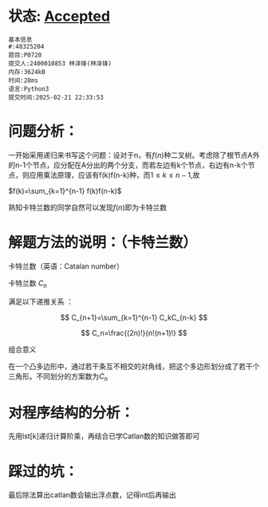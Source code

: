 # 状态: [Accepted](http://dsbpython.openjudge.cn/dspythonbook/solution/48325204/)

```
基本信息
#:48325204
题目:P0720
提交人:2400010853 林泽锋(林泽锋)
内存:3624kB
时间:28ms
语言:Python3
提交时间:2025-02-21 22:33:53
```

# 问题分析：

一开始采用递归来书写这个问题：设对于n，有$f(n)$种二叉树。考虑除了根节点A外的n-1个节点，应分配在A分出的两个分支，而若左边有k个节点，右边有n-k个节点，则应用乘法原理，应该有f(k)f(n-k)种，而$1 \leq k \leq n-1$,故

$f(k)=\sum_{k=1}^{n-1} f(k)f(n-k)$

熟知卡特兰数的同学自然可以发现$f(n)$即为卡特兰数

# 解题方法的说明：（卡特兰数）

卡特兰数（英语：Catalan number）

卡特兰数
$C_n$

满足以下递推关系 ：
 
   $$
   C_{n+1}=\sum_{k=1}^{n-1} C_kC_{n-k}
   $$
   
   $$
   C_n=\frac{(2n)!}{n!(n+1)!}
   $$

组合意义

在一个凸多边形中，通过若干条互不相交的对角线，把这个多边形划分成了若干个三角形。不同划分的方案数为$C_n$

# 对程序结构的分析：

先用lst[k]递归计算阶乘，再结合已学Catlan数的知识做答即可

# 踩过的坑：

最后除法算出catlan数会输出浮点数，记得int后再输出
